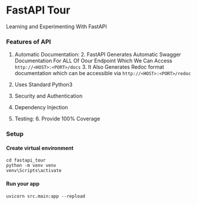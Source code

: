 # FastAPI Tour

Learning and Experimenting With FastAPI


### Features of API

1. Automatic Documentation:
   2. FastAPI Generates Automatic Swagger Documentation For ALL Of Oour Endpoint Which We Can Access ``http://<HOST>:<PORT>/docs``
   3. It Also Generates Redoc format documentation which can be accessible via ``http://<HOST>:<PORT>/redoc`` 
   
2. Uses Standard Python3
3. Security and Authentication
4. Dependency Injection
5. Testing:
   6. Provide 100% Coverage
   
   
### Setup

#### Create virtual environment

```commandline
cd fastapi_tour
python -m venv venv
venv\Scripts\activate
```

#### Run your app

```commandline
uvicorn src.main:app --repload
```